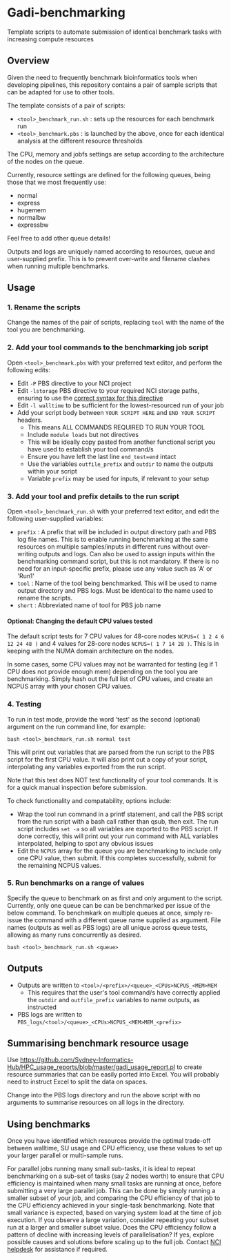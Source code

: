 # Gadi-benchmarking
Template scripts to automate submission of identical benchmark tasks with increasing compute resources

## Overview
Given the need to frequently benchmark bioinformatics tools when developing pipelines, this repository contains a pair of sample scripts that can be adapted for use to other tools. 

The template consists of a pair of scripts:
* `<tool>_benchmark_run.sh` : sets up the resources for each benchmark run
* `<tool>_benchmark.pbs` : is launched by the above, once for each identical analysis at the different resource thresholds

The CPU, memory and jobfs settings are setup according to the architecture of the nodes on the queue. 

Currently, resource settings are defined for the following queues, being those that we most frequently use:
* normal
* express
* hugemem
* normalbw
* expressbw

Feel free to add other queue details!

Outputs and logs are uniquely named according to resources, queue and user-supplied prefix. This is to prevent over-write and filename clashes when running multiple benchmarks. 

## Usage

### 1. Rename the scripts

Change the names of the pair of scripts, replacing `tool` with the name of the tool you are benchmarking.

### 2. Add your tool commands to the benchmarking job script

Open `<tool>_benchmark.pbs` with your preferred text editor, and perform the following edits:

* Edit `-P` PBS directive to your NCI project
* Edit `-lstorage` PBS directive to your required NCI storage paths, ensuring to use the [correct syntax for this directive](https://opus.nci.org.au/display/Help/PBS+Directives+Explained#PBSDirectivesExplained--lstorage=%3Cscratch/a00+gdata/xy11+massdata/a00%3E)
* Edit `-l walltime` to be sufficient for the lowest-resourced run of your job
* Add your script body between `YOUR SCRIPT HERE` and `END YOUR SCRIPT` headers. 
    * This means ALL COMMANDS REQUIRED TO RUN YOUR TOOL
    * Include `module loads` but not directives
    * This will be ideally copy pasted from another functional script you have used to establish your tool command/s
    * Ensure you have left the last line `end_test=end` intact
    * Use the variables `outfile_prefix` and `outdir` to name the outputs within your script
    * Variable `prefix` may be used for inputs, if relevant to your setup

### 3. Add your tool and prefix details to the run script

Open `<tool>_benchmark_run.sh` with your preferred text editor, and edit the following user-supplied variables:
* `prefix` : A prefix that will be included in output directory path and PBS log file names. This is to enable running benchmarking at the same resources on multiple samples/inputs in different runs without over-writing outputs and logs. Can also be used to assign inputs within the benchmarking command script, but this is not mandatory. If there is no need for an input-specific prefix, please use any value such as 'A' or 'Run1' 
* `tool` : Name of the tool being benchmarked. This will be used to name output directory and  PBS logs. Must be identical to the name used to rename the scripts. 
* `short` : Abbreviated name of tool for PBS job name

#### Optional: Changing the default CPU values tested

The default script tests for 7 CPU values for 48-core nodes `NCPUS=( 1 2 4 6 12 24 48 )` and 4 values for 28-core nodes `NCPUS=( 1 7 14 28 )`. This is in keeping with the NUMA domain architecture on the nodes.  

In some cases, some CPU values may not be warranted for testing (eg if 1 CPU does not provide enough mem) depending on the tool you are benchmarking. Simply hash out the full list of CPU values, and create an NCPUS array with your chosen CPU values.  
 
### 4. Testing

To run in test mode, provide the word 'test' as the second (optional) argument on the run command line, for example:

```
bash <tool>_benchmark_run.sh normal test
```

This will print out variables that are parsed from the run script to the PBS script for the first CPU value. It will also print out a copy of your script, interpolating any variables exported from the run script.

Note that this test does NOT test functionality of your tool commands. It is for a quick manual inspection before submission. 

To check functionality and compatability, options include:

* Wrap the tool run command in a printf statement, and call the PBS script from the run script with a bash call rather than qsub, then exit. The run script includes `set -a` so all variables are exported to the PBS script. If done correctly, this will print out your run command with ALL variables interpolated, helping to spot any obvious issues
* Edit the `NCPUS` array for the queue you are benchmarking to include only one CPU value, then submit. If this completes successfully, submit for the remaining NCPUS values. 

### 5. Run benchmarks on a range of values

Specify the queue to benchmark on as first and only argument to the script. Currently, only one queue can be can be benchmarked per issue of the below command. To benchmkark on multiple queues at once, simply re-issue the command with a different queue name supplied as argument. File names (outputs as well as PBS logs) are all unique across queue tests, allowing as many runs concurrently as desired. 


```
bash <tool>_benchmark_run.sh <queue>
```

## Outputs

* Outputs are written to `<tool>/<prefix>/<queue>_<CPUs>NCPUS_<MEM>MEM`
    * This requires that the user's tool command/s have correctly applied the `outdir` and `outfile_prefix` variables to name outputs, as instructed
* PBS logs are written to `PBS_logs/<tool>/<queue>_<CPUs>NCPUS_<MEM>MEM_<prefix>`

## Summarising benchmark resource usage
Use https://github.com/Sydney-Informatics-Hub/HPC_usage_reports/blob/master/gadi_usage_report.pl to create resource summaries that can be easily ported into Excel. You will probably need to instruct Excel to split the data on spaces. 

Change into the PBS logs directory and run the above script with no arguments to summarise resources on all logs in the directory. 

## Using benchmarks 

Once you have identified which resources provide the optimal trade-off between walltime, SU usage and CPU efficiency, use these values to set up your larger parallel or multi-sample runs. 

For parallel jobs running many small sub-tasks, it is ideal to repeat benchmarking on a sub-set of tasks (say 2 nodes worth) to ensure that CPU efficiency is maintained when many small tasks are running at once, before submitting a very large parallel job. This can be done by simply running a smaller subset of your job, and comparing the CPU efficiency of that job to the CPU efficiency achieved in your single-task benchmarking. Note that small variance is expected, based on varying system load at the time of job execution. If you observe a large variation, consider repeating your subset run at a larger and smaller subset value. Does the CPU efficiency follow a pattern of decline with increasing levels of parallelisation? If yes, explore possible causes and solutions before scaling up to the full job. Contact [NCI helpdesk](http://help.nci.org.au/) for assistance if required. 

